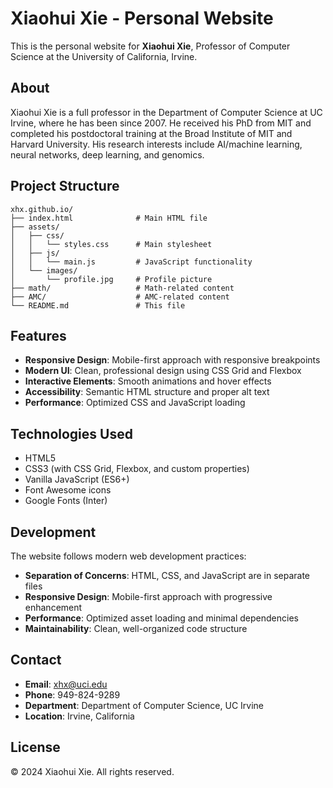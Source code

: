 # Xiaohui Xie - Personal Website

This is the personal website for **Xiaohui Xie**, Professor of Computer Science at the University of California, Irvine.

## About

Xiaohui Xie is a full professor in the Department of Computer Science at UC Irvine, where he has been since 2007. He received his PhD from MIT and completed his postdoctoral training at the Broad Institute of MIT and Harvard University. His research interests include AI/machine learning, neural networks, deep learning, and genomics.

## Project Structure

```
xhx.github.io/
├── index.html              # Main HTML file
├── assets/
│   ├── css/
│   │   └── styles.css      # Main stylesheet
│   ├── js/
│   │   └── main.js         # JavaScript functionality
│   └── images/
│       └── profile.jpg     # Profile picture
├── math/                   # Math-related content
├── AMC/                    # AMC-related content
└── README.md               # This file
```

## Features

- **Responsive Design**: Mobile-first approach with responsive breakpoints
- **Modern UI**: Clean, professional design using CSS Grid and Flexbox
- **Interactive Elements**: Smooth animations and hover effects
- **Accessibility**: Semantic HTML structure and proper alt text
- **Performance**: Optimized CSS and JavaScript loading

## Technologies Used

- HTML5
- CSS3 (with CSS Grid, Flexbox, and custom properties)
- Vanilla JavaScript (ES6+)
- Font Awesome icons
- Google Fonts (Inter)

## Development

The website follows modern web development practices:

- **Separation of Concerns**: HTML, CSS, and JavaScript are in separate files
- **Responsive Design**: Mobile-first approach with progressive enhancement
- **Performance**: Optimized asset loading and minimal dependencies
- **Maintainability**: Clean, well-organized code structure

## Contact

- **Email**: xhx@uci.edu
- **Phone**: 949-824-9289
- **Department**: Department of Computer Science, UC Irvine
- **Location**: Irvine, California

## License

© 2024 Xiaohui Xie. All rights reserved.
